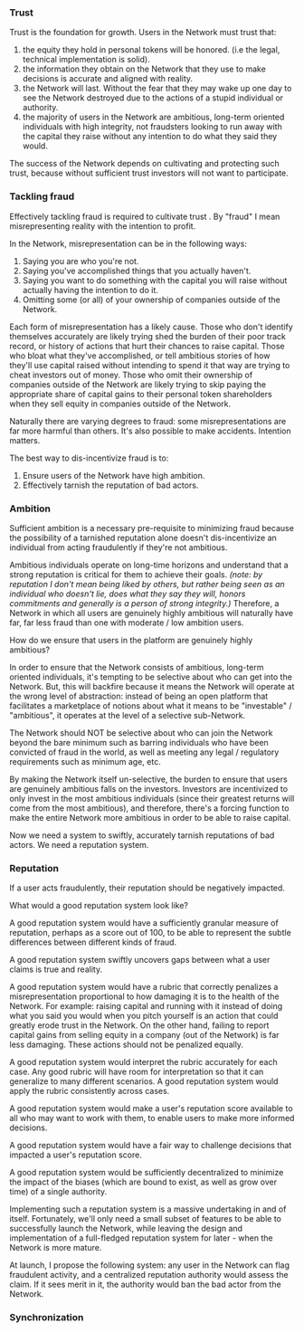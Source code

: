 ### Trust

Trust is the foundation for growth. Users in the Network must trust that:
1. the equity they hold in personal tokens will be honored. (i.e the legal, technical implementation is solid).
2. the information they obtain on the Network that they use to make decisions is accurate and aligned with reality.
3. the Network will last. Without the fear that they may wake up one day to see the Network destroyed due to the actions of a stupid individual or authority.
4. the majority of users in the Network are ambitious, long-term oriented individuals with high integrity, not fraudsters looking to run away with the capital they raise without any intention to do what they said they would.

The success of the Network depends on cultivating and protecting such trust, because without sufficient trust investors will not want to participate.

### Tackling fraud

Effectively tackling fraud is required to cultivate trust . By "fraud" I mean misrepresenting reality with the intention to profit.

In the Network, misrepresentation can be in the following ways:
1. Saying you are who you're not.
2. Saying you've accomplished things that you actually haven't.
3. Saying you want to do something with the capital you will raise without actually having the intention to do it.
4. Omitting some (or all) of your ownership of companies outside of the Network.

Each form of misrepresentation has a likely cause. Those who don't identify themselves accurately are likely trying shed the burden of their poor track record, or history of actions that hurt their chances to raise capital. Those who bloat what they've accomplished, or tell ambitious stories of how they'll use capital raised without intending to spend it that way are trying to cheat investors out of money. Those who omit their ownership of companies outside of the Network are likely trying to skip paying the appropriate share of capital gains to their personal token shareholders when they sell equity in companies outside of the Network.

Naturally there are varying degrees to fraud: some misrepresentations are far more harmful than others. It's also possible to make accidents. Intention matters.

The best way to dis-incentivize fraud is to:
1. Ensure users of the Network have high ambition.
2. Effectively tarnish the reputation of bad actors.

### Ambition

Sufficient ambition is a necessary pre-requisite to minimizing fraud because the possibility of a tarnished reputation alone doesn't dis-incentivize an individual from acting fraudulently if they're not ambitious.

Ambitious individuals operate on long-time horizons and understand that a strong reputation is critical for them to achieve their goals. *(note: by reputation I don't mean being liked by others, but rather being seen as an individual who doesn't lie, does what they say they will, honors commitments and generally is a person of strong integrity.)* Therefore, a Network in which all users are genuinely highly ambitious will naturally have far, far less fraud than one with moderate / low ambition users.

How do we ensure that users in the platform are genuinely highly ambitious?

In order to ensure that the Network consists of ambitious, long-term oriented individuals, it's tempting to be selective about who can get into the Network. But, this will backfire because it means the Network will operate at the wrong level of abstraction: instead of being an open platform that facilitates a marketplace of notions about what it means to be "investable" / "ambitious", it operates at the level of a selective sub-Network.

The Network should NOT be selective about who can join the Network beyond the bare minimum such as barring individuals who have been convicted of fraud in the world, as well as meeting any legal / regulatory requirements such as minimum age, etc.

By making the Network itself un-selective, the burden to ensure that users are genuinely ambitious falls on the investors. Investors are incentivized to only invest in the most ambitious individuals (since their greatest returns will come from the most ambitious), and therefore, there's a forcing function to make the entire Network more ambitious in order to be able to raise capital.

Now we need a system to swiftly, accurately tarnish reputations of bad actors. We need a reputation system.

### Reputation

If a user acts fraudulently, their reputation should be negatively impacted.

What would a good reputation system look like?

A good reputation system would have a sufficiently granular measure of reputation, perhaps as a score out of 100, to be able to represent the subtle differences between different kinds of fraud.

A good reputation system swiftly uncovers gaps between what a user claims is true and reality.

A good reputation system would have a rubric that correctly penalizes a misrepresentation proportional to how damaging it is to the health of the Network. For example: raising capital and running with it instead of doing what you said you would when you pitch yourself is an action that could greatly erode trust in the Network. On the other hand, failing to report capital gains from selling equity in a company (out of the Network) is far less damaging. These actions should not be penalized equally.

A good reputation system would interpret the rubric accurately for each case. Any good rubric will have room for interpretation so that it can generalize to many different scenarios. A good reputation system would apply the rubric consistently across cases.

A good reputation system would make a user's reputation score available to all who may want to work with them, to enable users to make more informed decisions.

A good reputation system would have a fair way to challenge decisions that impacted a user's reputation score.

A good reputation system would be sufficiently decentralized to minimize the impact of the biases (which are bound to exist, as well as grow over time) of a single authority.

Implementing such a reputation system is a massive undertaking in and of itself. Fortunately, we'll only need a small subset of features to be able to successfully launch the Network, while leaving the design and implementation of a full-fledged reputation system for later - when the Network is more mature.

At launch, I propose the following system: any user in the Network can flag fraudulent activity, and a centralized reputation authority would assess the claim. If it sees merit in it, the authority would ban the bad actor from the Network.

### Synchronization